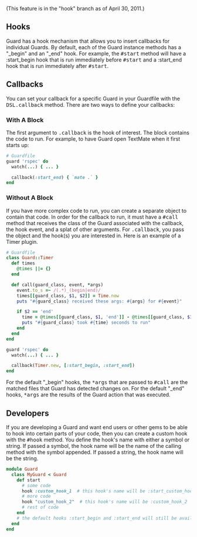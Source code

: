 
(This feature is in the "hook" branch as of April 30, 2011.)

## Hooks

Guard has a hook mechanism that allows you to insert callbacks for individual Guards. By default, each of the Guard instance methods has a "_begin" and an "_end" hook. For example, the <tt>#start</tt> method will have a :start_begin hook that is run immediately before <tt>#start</tt> and a :start_end hook that is run immediately after <tt>#start</tt>.

## Callbacks

You can set your callback for a specific Guard in your Guardfile with the <tt>DSL.callback</tt> method. There are two ways to define your callbacks:

### With A Block

The first argument to <tt>.callback</tt> is the hook of interest. The block contains the code to run. For example, to have Guard open TextMate when it first starts up:

```ruby
# Guardfile
guard 'rspec' do
  watch(...) { ... }

  callback(:start_end) { `mate .` }
end
```

### Without A Block

If you have more complex code to run, you can create a separate object to contain that code. In order for the callback to run, it must have a <tt>#call</tt> method that receives the class of the Guard associated with the callback, the hook event, and a splat of other arguments. For <tt>.callback</tt>, you pass the object and the hook(s) you are interested in. Here is an example of a Timer plugin.

```ruby
# Guardfile
class Guard::Timer
  def times
    @times ||= {}
  end

  def call(guard_class, event, *args)
    event.to_s =~ /(.*)_(begin|end)/
    times[[guard_class, $1, $2]] = Time.now
    puts "#{guard_class} received these args: #{args} for #{event}"

    if $2 == 'end'
      time = @times[[guard_class, $1, 'end']] - @times[[guard_class, $1, 'begin']]
      puts "#{guard_class} took #{time} seconds to run"
    end
  end
end

guard 'rspec' do
  watch(...) { ... }

  callback(Timer.new, [:start_begin, :start_end])
end
```

For the default "_begin" hooks, the <tt>*args</tt> that are passed to <tt>#call</tt> are the matched files that Guard has detected changes on. For the default "_end" hooks, <tt>*args</tt> are the results of the Guard action that was executed.

## Developers

If you are developing a Guard and want end users or other gems to be able to hook into certain parts of your code, then you can create a custom hook with the <tt>#hook</tt> method. You define the hook's name with either a symbol or string. If passed a symbol, the hook name will be the name of the calling method with the symbol appended. If passed a string, the hook name will be the string.

```ruby
module Guard
  class MyGuard < Guard
    def start
      # some code
      hook :custom_hook_1  # this hook's name will be :start_custom_hook_l
      # more code
      hook "custom_hook_2"  # this hook's name will be :custom_hook_2
      # rest of code
    end
    # the default hooks :start_begin and :start_end will still be available
  end
end
```
